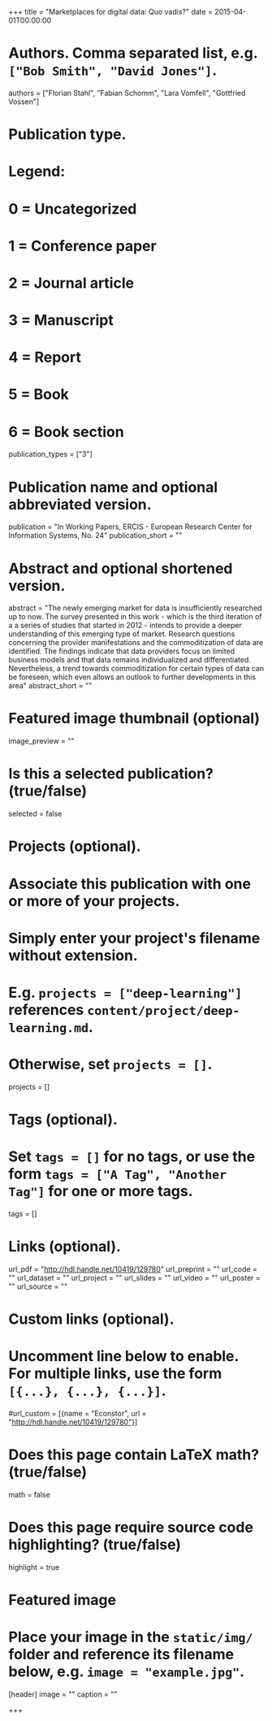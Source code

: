 +++
title = "Marketplaces for digital data: Quo vadis?"
date = 2015-04-01T00:00:00

# Authors. Comma separated list, e.g. `["Bob Smith", "David Jones"]`.
authors = ["Florian Stahl", "Fabian Schomm", "Lara Vomfell", "Gottfried Vossen"]

# Publication type.
# Legend:
# 0 = Uncategorized
# 1 = Conference paper
# 2 = Journal article
# 3 = Manuscript
# 4 = Report
# 5 = Book
# 6 = Book section
publication_types = ["3"]

# Publication name and optional abbreviated version.
publication = "In Working Papers, ERCIS - European Research Center for Information Systems, No. 24"
publication_short = ""

# Abstract and optional shortened version.
abstract = "The newly emerging market for data is insufficiently researched up to now. The survey presented in this work - which is the third iteration of a a series of studies that started in 2012 - intends to provide a deeper understanding of this emerging type of market. Research questions concerning the provider manifestations and the commoditization of data are identified. The findings indicate that data providers focus on limited business models and that data remains individualized and differentiated. Nevertheless, a trend towards commoditization for certain types of data can be foreseen, which even allows an outlook to further developments in this area" 
abstract_short = ""
# Featured image thumbnail (optional)
image_preview = ""

# Is this a selected publication? (true/false)
selected = false

# Projects (optional).
#   Associate this publication with one or more of your projects.
#   Simply enter your project's filename without extension.
#   E.g. `projects = ["deep-learning"]` references `content/project/deep-learning.md`.
#   Otherwise, set `projects = []`.
projects = []

# Tags (optional).
#   Set `tags = []` for no tags, or use the form `tags = ["A Tag", "Another Tag"]` for one or more tags.
tags = []

# Links (optional).
url_pdf = "http://hdl.handle.net/10419/129780"
url_preprint = ""
url_code = ""
url_dataset = ""
url_project = ""
url_slides = ""
url_video = ""
url_poster = ""
url_source = ""

# Custom links (optional).
#   Uncomment line below to enable. For multiple links, use the form `[{...}, {...}, {...}]`.
#url_custom = [{name = "Econstor", url = "http://hdl.handle.net/10419/129780"}]

# Does this page contain LaTeX math? (true/false)
math = false

# Does this page require source code highlighting? (true/false)
highlight = true

# Featured image
# Place your image in the `static/img/` folder and reference its filename below, e.g. `image = "example.jpg"`.
[header]
image = ""
caption = ""

+++
